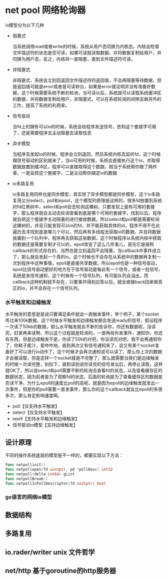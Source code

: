 # net pool  网络轮询器
io模型分为以下几种
- 阻塞式

    当系统调用read或者write的时候，系统从用户态切换为内核态，内核会检查文件描述符的状态是否可读，如果可读就读取数据，并将数据复制给用户，并切换为用户态，反之，内核将一直阻塞，直到文件描述符可读。
- 非阻塞式
    
    非阻塞式，系统会立刻回返回文件描述符的返回值，不会再阻塞等待数据，但是返回值可能是error或者是可读转台，如果是error就证明并没有准备好数据，这个时候需要系统不断的轮询，当可读以后，系统就可以读取系统缓冲区的数据，并将数据复制给用户，非阻塞式，可以在系统轮询的间隙去做另外的工作，提高了系统的利用率。
- 信号驱动

    当fd上的拥有可以io的时候，系统会给程序发送信号，告知这个套接字可用了，还是需要程序去主动阻塞去读取信息
- 异步模型

    当程序去发起io的时候，程序会立刻返回，然后系统内核去监听fd，这个时候跟信号驱动的区别就来了，当io可用的时候，系统会直接执行这个io，并取得数据放置到缓冲区，程序可以直接取得这个数据，相当于系统帮你做了两件事，一是监控这个套接字，二是主动帮你搞定io的数据
- io多路复用

    io多路复用同样也是同步模型，其实除了异步模型都是同步模型，这个io多路复用又分select，poll和epool，这个模型的原理是这样的，很多fd放置到系统的fd红黑树中，select和poll会去轮询这棵树，只要发现上面有可用的套接字，那么程序就会主动去轮询查看到底是哪个可用的套接字，找到以后，程序就会把这个套接字主动阻塞的进行接收数据，所以select和poll都是需要轮询这棵树的，并且只能发现可以io的fd，并不能获取具体的id，程序不得不在此遍历去寻找到底是哪几个可以，然后再有多线程去获取io的数据，并且将数据放置到一个队列中，程序再去获取这些数据，这个时候程序从系统内核中获取的数据还是需要复制才可以的，epoll改变了这么几件事儿，首先它是按照callback的形式存在的，当然也是立刻返回不会阻塞，当callback中事件成立了，那么就会发起一个真的io，这个时候也不会存在从系统中的数据再复制一次到程序中这种事情，epoll是直接共享数据，所以epoll也是一种信号驱动，epoll比信号驱动更好的地方在于信号驱动是每此有一个信号，或者一批信号，系统是发信号通知，这个时候有一个信号队列，有可能队列会溢出，而callback这种机制就不存在，只要事件得到应答以后，就会直接back回来做真正的io，并不会存在一个信号队列。

### 水平触发和边缘触发

水平触发的意思是是说只要满足条件就会一直触发事件，举个例子，某个socket传过来100k数据，这个时候水平触发和边缘触发都会发送ready的信号，假设程序一次读了50kb的数据，那么水平触发就会不断的告诉你，你还有数据呢，没读完，赶紧再来读啊，所以这个过程就是轮询的，一直再给你发事件，通知你，你还有东西，但是边缘触发不是，你读了50k的对吧，你没读完对吧，我不会再通知你了，你耗子尾汁，爱咋咋地，直到再次又有信号通知来了，说又有某个socket准备好了可以进行io动作了，这个时候才会再次通知说可以读了，那么你上次的数据才会被读取，但是这样一个socket就是不完整了，那么就需要当我们是边缘触发的时候一次读完整，别拉下，直到读到说你读完的信号发出后，再停止读取，这样就OK了，所以说select和poll需要不断的轮询去查看fd的状态，以及查看缓存区的数据状态，因为前者是为了观察fd的状态，后面的轮询是为了查看缓存区的数据是否读干净，为什么epoll的速度比poll的高呢，就是因为epoll的边缘触发就发出一次事件，但是你的poll需要一直发事件，那么你的这个callback就会比epoll的多很多次，那么肯定影响速度啊。

- poll【仅支持水平触发】
- select【仅支持水平触发】
- epoll【支持水平触发和边缘触发】
- 信号驱动io模型【支持边缘触发】
## 设计原理
不同的操作系统底层的模型是不一样的，都要实现以下方法：

```go
func netpollinit()
func netpollopen(fd uintptr, pd *pollDesc) int32
func netpoll(delta int64) gList
func netpollBreak()
func netpollIsPollDescriptor(fd uintptr) bool
```
### go语言的网络io模型
## 数据结构
## 多路复用
## io.rader/writer unix 文件哲学
## net/http 基于goroutine的http服务器